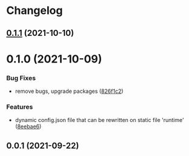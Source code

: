 # Changelog
## [0.1.1](https://github.com/platyplus/platydev/compare/charts-platyplus@0.1.0...charts-platyplus@0.1.1) (2021-10-10)



# 0.1.0 (2021-10-09)


### Bug Fixes

* remove bugs, upgrade packages ([826f1c2](https://github.com/platyplus/platydev/commit/826f1c2c2147ed1b436e9f58b36d1fc4346d7f91))


### Features

* dynamic config.json file that can be rewritten on static file 'runtime' ([8eebae6](https://github.com/platyplus/platydev/commit/8eebae64d4039e6a05503abb58b03c11dfaaf9b6))



## 0.0.1 (2021-09-22)
